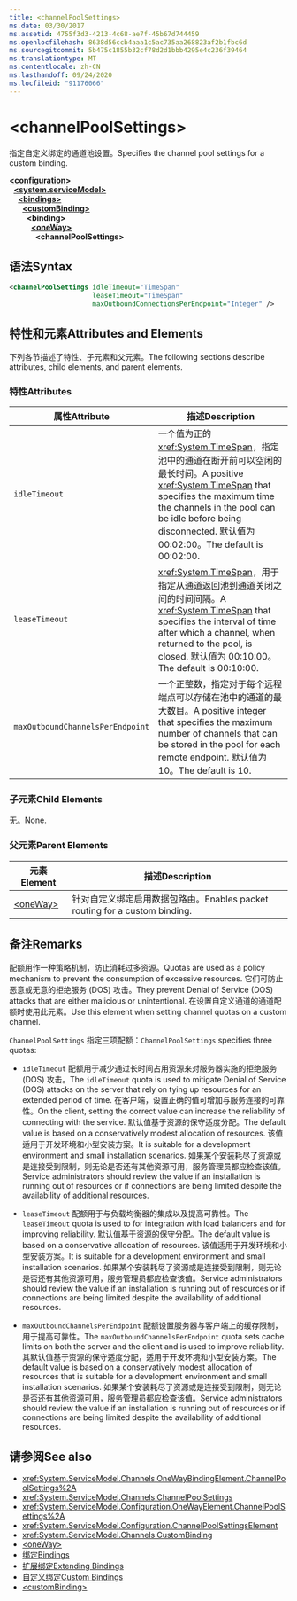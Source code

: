 ```yaml
---
title: <channelPoolSettings>
ms.date: 03/30/2017
ms.assetid: 4755f3d3-4213-4c68-ae7f-45b67d744459
ms.openlocfilehash: 8638d56ccb4aaa1c5ac735aa268823af2b1fbc6d
ms.sourcegitcommit: 5b475c1855b32cf78d2d1bbb4295e4c236f39464
ms.translationtype: MT
ms.contentlocale: zh-CN
ms.lasthandoff: 09/24/2020
ms.locfileid: "91176066"
---
```

# \<channelPoolSettings>

<span data-ttu-id="ed8e6-101">指定自定义绑定的通道池设置。</span><span class="sxs-lookup"><span data-stu-id="ed8e6-101">Specifies the channel pool settings for a custom binding.</span></span>  
  
[**\<configuration>**](../configuration-element.md)\
&nbsp;&nbsp;[**\<system.serviceModel>**](system-servicemodel.md)\
&nbsp;&nbsp;&nbsp;&nbsp;[**\<bindings>**](bindings.md)\
&nbsp;&nbsp;&nbsp;&nbsp;&nbsp;&nbsp;[**\<customBinding>**](custombinding.md)\
&nbsp;&nbsp;&nbsp;&nbsp;&nbsp;&nbsp;&nbsp;&nbsp;**\<binding>**\
&nbsp;&nbsp;&nbsp;&nbsp;&nbsp;&nbsp;&nbsp;&nbsp;&nbsp;&nbsp;[**\<oneWay>**](oneway.md)\
&nbsp;&nbsp;&nbsp;&nbsp;&nbsp;&nbsp;&nbsp;&nbsp;&nbsp;&nbsp;&nbsp;&nbsp;**\<channelPoolSettings>**  
  
## <a name="syntax"></a><span data-ttu-id="ed8e6-102">语法</span><span class="sxs-lookup"><span data-stu-id="ed8e6-102">Syntax</span></span>  
  
```xml  
<channelPoolSettings idleTimeout="TimeSpan"
                     leaseTimeout="TimeSpan"
                     maxOutboundConnectionsPerEndpoint="Integer" />
```  
  
## <a name="attributes-and-elements"></a><span data-ttu-id="ed8e6-103">特性和元素</span><span class="sxs-lookup"><span data-stu-id="ed8e6-103">Attributes and Elements</span></span>  

 <span data-ttu-id="ed8e6-104">下列各节描述了特性、子元素和父元素。</span><span class="sxs-lookup"><span data-stu-id="ed8e6-104">The following sections describe attributes, child elements, and parent elements.</span></span>  
  
### <a name="attributes"></a><span data-ttu-id="ed8e6-105">特性</span><span class="sxs-lookup"><span data-stu-id="ed8e6-105">Attributes</span></span>  
  
|<span data-ttu-id="ed8e6-106">属性</span><span class="sxs-lookup"><span data-stu-id="ed8e6-106">Attribute</span></span>|<span data-ttu-id="ed8e6-107">描述</span><span class="sxs-lookup"><span data-stu-id="ed8e6-107">Description</span></span>|  
|---------------|-----------------|  
|`idleTimeout`|<span data-ttu-id="ed8e6-108">一个值为正的 <xref:System.TimeSpan>，指定池中的通道在断开前可以空闲的最长时间。</span><span class="sxs-lookup"><span data-stu-id="ed8e6-108">A positive <xref:System.TimeSpan> that specifies the maximum time the channels in the pool can be idle before being disconnected.</span></span> <span data-ttu-id="ed8e6-109">默认值为 00:02:00。</span><span class="sxs-lookup"><span data-stu-id="ed8e6-109">The default is 00:02:00.</span></span>|  
|`leaseTimeout`|<span data-ttu-id="ed8e6-110"><xref:System.TimeSpan>，用于指定从通道返回池到通道关闭之间的时间间隔。</span><span class="sxs-lookup"><span data-stu-id="ed8e6-110">A <xref:System.TimeSpan> that specifies the interval of time after which a channel, when returned to the pool, is closed.</span></span> <span data-ttu-id="ed8e6-111">默认值为 00:10:00。</span><span class="sxs-lookup"><span data-stu-id="ed8e6-111">The default is 00:10:00.</span></span>|  
|`maxOutboundChannelsPerEndpoint`|<span data-ttu-id="ed8e6-112">一个正整数，指定对于每个远程端点可以存储在池中的通道的最大数目。</span><span class="sxs-lookup"><span data-stu-id="ed8e6-112">A positive integer that specifies the maximum number of channels that can be stored in the pool for each remote endpoint.</span></span> <span data-ttu-id="ed8e6-113">默认值为 10。</span><span class="sxs-lookup"><span data-stu-id="ed8e6-113">The default is 10.</span></span>|  
  
### <a name="child-elements"></a><span data-ttu-id="ed8e6-114">子元素</span><span class="sxs-lookup"><span data-stu-id="ed8e6-114">Child Elements</span></span>  

 <span data-ttu-id="ed8e6-115">无。</span><span class="sxs-lookup"><span data-stu-id="ed8e6-115">None.</span></span>  
  
### <a name="parent-elements"></a><span data-ttu-id="ed8e6-116">父元素</span><span class="sxs-lookup"><span data-stu-id="ed8e6-116">Parent Elements</span></span>  
  
|<span data-ttu-id="ed8e6-117">元素</span><span class="sxs-lookup"><span data-stu-id="ed8e6-117">Element</span></span>|<span data-ttu-id="ed8e6-118">描述</span><span class="sxs-lookup"><span data-stu-id="ed8e6-118">Description</span></span>|  
|-------------|-----------------|  
|[\<oneWay>](oneway.md)|<span data-ttu-id="ed8e6-119">针对自定义绑定启用数据包路由。</span><span class="sxs-lookup"><span data-stu-id="ed8e6-119">Enables packet routing for a custom binding.</span></span>|  
  
## <a name="remarks"></a><span data-ttu-id="ed8e6-120">备注</span><span class="sxs-lookup"><span data-stu-id="ed8e6-120">Remarks</span></span>  

 <span data-ttu-id="ed8e6-121">配额用作一种策略机制，防止消耗过多资源。</span><span class="sxs-lookup"><span data-stu-id="ed8e6-121">Quotas are used as a policy mechanism to prevent the consumption of excessive resources.</span></span> <span data-ttu-id="ed8e6-122">它们可防止恶意或无意的拒绝服务 (DOS) 攻击。</span><span class="sxs-lookup"><span data-stu-id="ed8e6-122">They prevent Denial of Service (DOS) attacks that are either malicious or unintentional.</span></span> <span data-ttu-id="ed8e6-123">在设置自定义通道的通道配额时使用此元素。</span><span class="sxs-lookup"><span data-stu-id="ed8e6-123">Use this element when setting channel quotas on a custom channel.</span></span>  
  
 <span data-ttu-id="ed8e6-124">`ChannelPoolSettings` 指定三项配额：</span><span class="sxs-lookup"><span data-stu-id="ed8e6-124">`ChannelPoolSettings` specifies three quotas:</span></span>  
  
- <span data-ttu-id="ed8e6-125">`idleTimeout` 配额用于减少通过长时间占用资源来对服务器实施的拒绝服务 (DOS) 攻击。</span><span class="sxs-lookup"><span data-stu-id="ed8e6-125">The `idleTimeout` quota is used to mitigate Denial of Service (DOS) attacks on the server that rely on tying up resources for an extended period of time.</span></span> <span data-ttu-id="ed8e6-126">在客户端，设置正确的值可增加与服务连接的可靠性。</span><span class="sxs-lookup"><span data-stu-id="ed8e6-126">On the client, setting the correct value can increase the reliability of connecting with the service.</span></span> <span data-ttu-id="ed8e6-127">默认值基于资源的保守适度分配。</span><span class="sxs-lookup"><span data-stu-id="ed8e6-127">The default value is based on a conservatively modest allocation of resources.</span></span> <span data-ttu-id="ed8e6-128">该值适用于开发环境和小型安装方案。</span><span class="sxs-lookup"><span data-stu-id="ed8e6-128">It is suitable for a development environment and small installation scenarios.</span></span> <span data-ttu-id="ed8e6-129">如果某个安装耗尽了资源或是连接受到限制，则无论是否还有其他资源可用，服务管理员都应检查该值。</span><span class="sxs-lookup"><span data-stu-id="ed8e6-129">Service administrators should review the value if an installation is running out of resources or if connections are being limited despite the availability of additional resources.</span></span>  
  
- <span data-ttu-id="ed8e6-130">`leaseTimeout` 配额用于与负载均衡器的集成以及提高可靠性。</span><span class="sxs-lookup"><span data-stu-id="ed8e6-130">The `leaseTimeout` quota is used to for integration with load balancers and for improving reliability.</span></span> <span data-ttu-id="ed8e6-131">默认值基于资源的保守分配。</span><span class="sxs-lookup"><span data-stu-id="ed8e6-131">The default value is based on a conservative allocation of resources.</span></span> <span data-ttu-id="ed8e6-132">该值适用于开发环境和小型安装方案。</span><span class="sxs-lookup"><span data-stu-id="ed8e6-132">It is suitable for a development environment and small installation scenarios.</span></span> <span data-ttu-id="ed8e6-133">如果某个安装耗尽了资源或是连接受到限制，则无论是否还有其他资源可用，服务管理员都应检查该值。</span><span class="sxs-lookup"><span data-stu-id="ed8e6-133">Service administrators should review the value if an installation is running out of resources or if connections are being limited despite the availability of additional resources.</span></span>  
  
- <span data-ttu-id="ed8e6-134">`maxOutboundChannelsPerEndpoint` 配额设置服务器与客户端上的缓存限制，用于提高可靠性。</span><span class="sxs-lookup"><span data-stu-id="ed8e6-134">The `maxOutboundChannelsPerEndpoint` quota sets cache limits on both the server and the client and is used to improve reliability.</span></span> <span data-ttu-id="ed8e6-135">其默认值基于资源的保守适度分配，适用于开发环境和小型安装方案。</span><span class="sxs-lookup"><span data-stu-id="ed8e6-135">The default value is based on a conservatively modest allocation of resources that is suitable for a development environment and small installation scenarios.</span></span> <span data-ttu-id="ed8e6-136">如果某个安装耗尽了资源或是连接受到限制，则无论是否还有其他资源可用，服务管理员都应检查该值。</span><span class="sxs-lookup"><span data-stu-id="ed8e6-136">Service administrators should review the value if an installation is running out of resources or if connections are being limited despite the availability of additional resources.</span></span>  
  
## <a name="see-also"></a><span data-ttu-id="ed8e6-137">请参阅</span><span class="sxs-lookup"><span data-stu-id="ed8e6-137">See also</span></span>

- <xref:System.ServiceModel.Channels.OneWayBindingElement.ChannelPoolSettings%2A>
- <xref:System.ServiceModel.Channels.ChannelPoolSettings>
- <xref:System.ServiceModel.Configuration.OneWayElement.ChannelPoolSettings%2A>
- <xref:System.ServiceModel.Configuration.ChannelPoolSettingsElement>
- <xref:System.ServiceModel.Channels.CustomBinding>
- [\<oneWay>](oneway.md)
- [<span data-ttu-id="ed8e6-138">绑定</span><span class="sxs-lookup"><span data-stu-id="ed8e6-138">Bindings</span></span>](../../../wcf/bindings.md)
- [<span data-ttu-id="ed8e6-139">扩展绑定</span><span class="sxs-lookup"><span data-stu-id="ed8e6-139">Extending Bindings</span></span>](../../../wcf/extending/extending-bindings.md)
- [<span data-ttu-id="ed8e6-140">自定义绑定</span><span class="sxs-lookup"><span data-stu-id="ed8e6-140">Custom Bindings</span></span>](../../../wcf/extending/custom-bindings.md)
- [\<customBinding>](custombinding.md)
